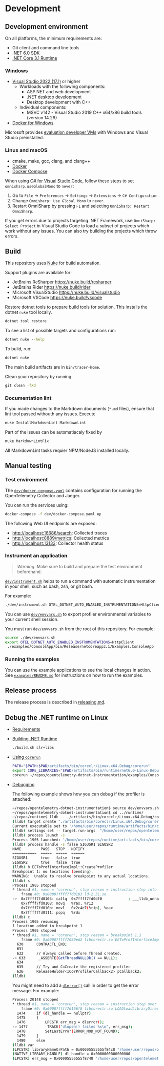 # Development

## Development environment

On all platforms, the minimum requirements are:

- Git client and command line tools
- [.NET 6.0 SDK](https://dotnet.microsoft.com/download/dotnet/6.0)
- [.NET Core 3.1 Runtime](https://dotnet.microsoft.com/download/dotnet-core/3.1)

### Windows

- [Visual Studio 2022 (17.1)](https://visualstudio.microsoft.com/downloads/) or higher
  - Workloads with the following components:
    - ASP.NET and web development
    - .NET desktop development
    - Desktop development with C++
  - Individual components:
    - MSVC v142 - Visual Studio 2019 C++ x64/x86 build tools (version 14.29)
- [Docker for Windows](https://docs.docker.com/docker-for-windows/)

Microsoft provides
[evaluation developer VMs](https://developer.microsoft.com/en-us/windows/downloads/virtual-machines)
with Windows and Visual Studio preinstalled.

### Linux and macOS

- cmake, make, gcc, clang, and clang++
- [Docker](https://docs.docker.com/engine/install/)
- [Docker Compose](https://docs.docker.com/compose/install/)

When using [C# for Visual Studio Code](https://marketplace.visualstudio.com/items?itemName=ms-dotnettools.csharp),
follow these steps to set `omnisharp.useGlobalMono` to `never`:

1. Go to `File` -> `Preferences` -> `Settings` -> `Extensions` -> `C# Configuration`.
2. Change `Omnisharp: Use Global Mono` to `never`.
3. Restart OmniSharp by pressing `F1` and selecting `OmniSharp: Restart OmniSharp`.

If you get errors due to projects targeting .NET Framework, use
`OmniSharp: Select Project` in Visual Studio Code to load a subset of projects
which work without any issues. You can also try building the projects which throw
errors.

## Build

This repository uses [Nuke](https://nuke.build/) for build automation.

Support plugins are available for:

- JetBrains ReSharper        <https://nuke.build/resharper>
- JetBrains Rider            <https://nuke.build/rider>
- Microsoft VisualStudio     <https://nuke.build/visualstudio>
- Microsoft VSCode           <https://nuke.build/vscode>

Restore dotnet tools to prepare build tools for solution.
This installs the dotnet `nuke` tool locally.

```cmd
dotnet tool restore
```

To see a list of possible targets and configurations run:

```cmd
dotnet nuke --help
```

To build, run:

```cmd
dotnet nuke
```

The main build artifacts are in `bin/tracer-home`.

Clean your repository by running:

```cmd
git clean -fXd
```

### Documentation lint

If you made changes to the Markdown documents (`*.md` files), ensure that lint
tool passed withouth any issues. Execute

```cmd
nuke InstallMarkdownLint MarkdownLint
```

Part of the issues can be automatiacaly fixed by

```cmd
nuke MarkdownLintFix
```

All MarkdownLint tasks requier NPM/NodeJS installed locally.

## Manual testing

### Test environment

The [`dev/docker-compose.yaml`](../dev/docker-compose.yaml) contains
configuration for running the OpenTelemetry Collector and Jaeger.

You can run the services using:

```sh
docker-compose -f dev/docker-compose.yaml up
```

The following Web UI endpoints are exposed:

- <http://localhost:16686/search>: Collected traces
- <http://localhost:8889/metrics>: Collected metrics
- <http://localhost:13133>: Collector health status

### Instrument an application

> *Warning:* Make sure to build and prepare the test environment beforehand.

[`dev/instrument.sh`](../dev/instrument.sh) helps to run a command
with automatic instrumentation in your shell, such as bash, zsh, or git bash.

For example:

```sh
./dev/instrument.sh OTEL_DOTNET_AUTO_ENABLED_INSTRUMENTATIONS=HttpClient dotnet run -f netcoreapp3.1 --project ./examples/ConsoleApp/Examples.ConsoleApp.csproj
```

You can use [`dev/envvars.sh`](../dev/envvars.sh) to export profiler
environmental variables to your current shell session.

You must run `dev/envvars.sh` from the root of this repository. For example:

```sh
source ./dev/envvars.sh
export OTEL_DOTNET_AUTO_ENABLED_INSTRUMENTATIONS=HttpClient
 ./examples/ConsoleApp/bin/Release/netcoreapp3.1/Examples.ConsoleApp
```

### Running the examples

You can use the example applications to see the local changes in action. See
[`examples/README.md`](../examples/README.md) for instructions on
how to run the examples.

## Release process

The release process is described in [releasing.md](releasing.md).

## Debug the .NET runtime on Linux

- [Requirements](https://github.com/dotnet/runtime/blob/main/docs/workflow/requirements/linux-requirements.md)

- [Building .NET Runtime](https://github.com/dotnet/runtime/blob/main/docs/workflow/building/libraries/README.md)

  ```bash
  ./build.sh clr+libs
  ```

- [Using `corerun`](https://github.com/dotnet/runtime/blob/main/docs/workflow/testing/using-corerun.md)

  ```bash
  PATH="$PATH:$PWD/artifacts/bin/coreclr/Linux.x64.Debug/corerun"
  export CORE_LIBRARIES="$PWD/artifacts/bin/runtime/net6.0-Linux-Debug-x64"
  corerun ~/repos/opentelemetry-dotnet-instrumentation/examples/ConsoleApp/bin/Debug/net6.0/Examples.ConsoleApp.dll
  ```

- [Debugging](https://github.com/dotnet/runtime/blob/main/docs/workflow/debugging/coreclr/debugging.md)

  The following example shows how you can debug if the profiler is attached:

  ```bash
  ~/repos/opentelemetry-dotnet-instrumentation$ source dev/envvars.sh 
  ~/repos/opentelemetry-dotnet-instrumentation$ cd ../runtime/
  ~/repos/runtime$ lldb -- ./artifacts/bin/coreclr/Linux.x64.Debug/corerun ~/repos/opentelemetry-dotnet-instrumentation/examples/ConsoleApp/bin/Debug/net6.0/Examples.ConsoleApp.dll
  (lldb) target create "./artifacts/bin/coreclr/Linux.x64.Debug/corerun"
  Current executable set to '/home/user/repos/runtime/artifacts/bin/coreclr/Linux.x64.Debug/corerun' (x86_64).
  (lldb) settings set -- target.run-args  "/home/user/repos/opentelemetry-dotnet-instrumentation/examples/ConsoleApp/bin/Debug/net6.0/Examples.ConsoleApp.dll"
  (lldb) process launch -s
  Process 1905 launched: '/home/user/repos/runtime/artifacts/bin/coreclr/Linux.x64.Debug/corerun' (x86_64)
  (lldb) process handle -s false SIGUSR1 SIGUSR2
  NAME         PASS   STOP   NOTIFY
  ===========  =====  =====  ======
  SIGUSR1      true   false  true 
  SIGUSR2      true   false  true 
  (lldb) b EEToProfInterfaceImpl::CreateProfiler
  Breakpoint 1: no locations (pending).
  WARNING:  Unable to resolve breakpoint to any actual locations.
  (lldb) s
  Process 1905 stopped
  * thread #1, name = 'corerun', stop reason = instruction step into
      frame #0: 0x00007ffff7fd0103 ld-2.31.so
  ->  0x7ffff7fd0103: callq  0x7ffff7fd0df0            ; ___lldb_unnamed_symbol18$$ld-2.31.so
      0x7ffff7fd0108: movq   %rax, %r12
      0x7ffff7fd010b: movl   0x2c4e7(%rip), %eax
      0x7ffff7fd0111: popq   %rdx
  (lldb) c
  Process 1905 resuming
  1 location added to breakpoint 1
  Process 1905 stopped
  * thread #1, name = 'corerun', stop reason = breakpoint 1.1
      frame #0: 0x00007ffff7050ed2 libcoreclr.so`EEToProfInterfaceImpl::CreateProfiler(this=0x00005555555f7690, pClsid=0x00007fffffffce88, wszClsid=u"{918728DD-259F-4A6A-AC2B-B85E1B658318}", wszProfileDLL=u"/home/user/repos/opentelemetry-dotnet-instrumentation/bin/tracer-home/OpenTelemetry.AutoInstrumentation.Native.so") at eetoprofinterfaceimpl.cpp:633:5
    630      CONTRACTL_END;
    631 
    632      // Always called before Thread created.
  -> 633      _ASSERTE(GetThreadNULLOk() == NULL);
    634 
    635      // Try and CoCreate the registered profiler
    636      ReleaseHolder<ICorProfilerCallback2> pCallback2;
  (lldb) 
  ```

  You might need to add a [`dlerror()`](https://linux.die.net/man/3/dlerror) call
  in order to get the error message. For example:

  ```bash
  Process 20148 stopped
  * thread #1, name = 'corerun', stop reason = instruction step over
      frame #0: 0x00007ffff76166f8 libcoreclr.so`LOADLoadLibraryDirect(libraryNameOrPath="/home/user/repos/opentelemetry-dotnet-instrumentation/bin/tracer-home/OpenTelemetry.AutoInstrumentation.Native.so") at module.cpp:1477:9
    1474     if (dl_handle == nullptr)
    1475     {
    1476         LPCSTR err_msg = dlerror();
  -> 1477         TRACE("dlopen() failed %s\n", err_msg);
    1478         SetLastError(ERROR_MOD_NOT_FOUND);
    1479     }
    1480     else
  (lldb) var
  (LPCSTR) libraryNameOrPath = 0x00005555555f84c0 "/home/user/repos/opentelemetry-dotnet-instrumentation/bin/tracer-home/OpenTelemetry.AutoInstrumentation.Native.so"
  (NATIVE_LIBRARY_HANDLE) dl_handle = 0x0000000000000000
  (LPCSTR) err_msg = 0x00005555555f8740 "/home/user/repos/opentelemetry-dotnet-instrumentation/bin/tracer-home/OpenTelemetry.AutoInstrumentation.Native.so: undefined symbol: _binary_Datadog_Trace_ClrProfiler_Managed_Loader_pdb_end"  
  ```
